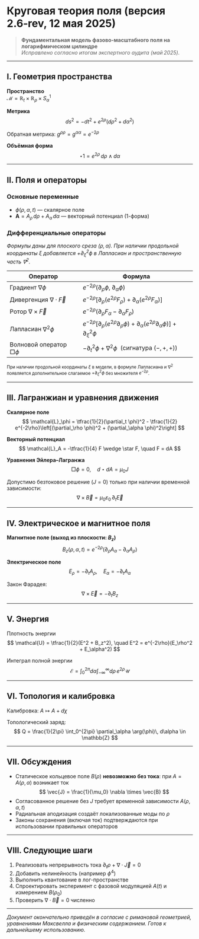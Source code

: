 # Круговая теория поля (версия 2.6‑rev, 12 мая 2025)

> **Фундаментальная модель фазово‑масштабного поля на логарифмическом цилиндре**  
> *Исправлено согласно итогам экспертного аудита (май 2025).*

---

## I. Геометрия пространства

**Пространство**  
$\mathcal{M} = \mathbb{R}_t \times \mathbb{R}_\rho \times S^1_\alpha$

**Метрика**
$$
ds^2 = -dt^2 + e^{2\rho}(d\rho^2 + d\alpha^2)
$$

Обратная метрика: $g^{\rho\rho} = g^{\alpha\alpha} = e^{-2\rho}$

**Объёмная форма**
$$
\star 1 = e^{2\rho} \, d\rho \wedge d\alpha
$$

---

## II. Поля и операторы

### Основные переменные
- $\phi(\rho, \alpha, t)$ — скалярное поле  
- $\mathbf{A} = A_\rho\, d\rho + A_\alpha\, d\alpha$ — векторный потенциал (1-форма)

### Дифференциальные операторы  
*Формулы даны для плоского среза $(\rho, \alpha)$. При наличии продольной координаты $\xi$ добавляется $+\partial_\xi^2\phi$ в Лапласиан и пространственную часть $\nabla^2$.*

| Оператор | Формула |
|----------|---------|
| Градиент $\nabla\phi$ | $e^{-2\rho}(\partial_\rho \phi,\; \partial_\alpha \phi)$ |
| Дивергенция $\nabla \cdot \vec{F}$ | $e^{-2\rho}[\partial_\rho(e^{2\rho} F_\rho) + \partial_\alpha(e^{2\rho} F_\alpha)]$ |
| Ротор $\nabla \times \vec{F}$ | $e^{-2\rho}(\partial_\rho F_\alpha - \partial_\alpha F_\rho)$ |
| Лапласиан $\nabla^2 \phi$ | $e^{-2\rho}[\partial_\rho(e^{2\rho} \partial_\rho \phi) + \partial_\alpha(e^{2\rho} \partial_\alpha \phi)] + \partial_\xi^2\phi$ |
| Волновой оператор $\Box \phi$ | $-\partial_t^2 \phi + \nabla^2 \phi$  (сигнатура $(-,+,+)$) |

<sub>При наличии продольной координаты $\xi$ в модели, в формуле Лапласиана и $\nabla^2$ появляется дополнительное слагаемое $+\partial_\xi^2 \phi$ без множителя $e^{-2\rho}$.</sub>

---

## III. Лагранжиан и уравнения движения

**Скалярное поле**
$$
\mathcal{L}_\phi = \tfrac{1}{2}(\partial_t \phi)^2 - \tfrac{1}{2} e^{-2\rho}\left[(\partial_\rho \phi)^2 + (\partial_\alpha \phi)^2\right]
$$

**Векторный потенциал**
$$
\mathcal{L}_A = -\tfrac{1}{4} F \wedge \star F, \quad F = dA
$$

**Уравнения Эйлера–Лагранжа**
$$
\Box \phi = 0, \quad d\star dA = \mu_0 J
$$

Допустимо безтоковое решение ($J = 0$) только при наличии временной зависимости:
$$
\nabla \times \vec{B} = \mu_0 \varepsilon_0 \, \partial_t \vec{E}
$$

---

## IV. Электрическое и магнитное поля

**Магнитное поле (выход из плоскости: $B_z$)**
$$
B_z(\rho, \alpha, t) = e^{-2\rho}(\partial_\rho A_\alpha - \partial_\alpha A_\rho)
$$

**Электрическое поле**
$$
E_\rho = -\partial_t A_\rho, \quad E_\alpha = -\partial_t A_\alpha
$$

Закон Фарадея:
$$
\nabla \times \vec{E} = -\partial_t B_z
$$

---

## V. Энергия

Плотность энергии
$$
\mathcal{U} = \tfrac{1}{2}(E^2 + B_z^2), \quad E^2 = e^{-2\rho}(E_\rho^2 + E_\alpha^2)
$$

Интеграл полной энергии
$$
\mathcal{E} = \int_0^{2\pi} d\alpha \int_{-\infty}^{\infty} d\rho\, e^{2\rho} \mathcal{U}
$$

---

## VI. Топология и калибровка

Калибровка: $A \mapsto A + d\chi$

Топологический заряд:
$$
Q = \frac{1}{2\pi} \int_0^{2\pi} \partial_\alpha \arg(\phi)\, d\alpha \in \mathbb{Z}
$$

---

## VII. Обсуждения

- Статическое кольцевое поле $B(\rho)$ **невозможно без тока**: при $A = A(\rho, \alpha)$ возникает ток
$$
\vec{J} = \frac{1}{\mu_0} \nabla \times \vec{B}
$$
- Согласованное решение без $J$ требует временной зависимости $A(\rho, \alpha, t)$
- Радиальная аподизация создаёт локализованные моды по $\rho$
- Законы сохранения (включая ток) подтверждаются при использовании правильных операторов

---

## VIII. Следующие шаги

1. Реализовать непрерывность тока $\partial_t \rho + \nabla \cdot \vec{J} = 0$  
2. Добавить нелинейность (например $\phi^4$)  
3. Выполнить квантование в лог-пространстве  
4. Спроектировать эксперимент с фазовой модуляцией $A(t)$ и измерением $B(\rho_0)$  
5. Проверить $\nabla \cdot \vec{B} = 0$ численно

---

*Документ окончательно приведён в согласие с римановой геометрией, уравнениями Максвелла и физическим содержанием. Готов к дальнейшему использованию.*

